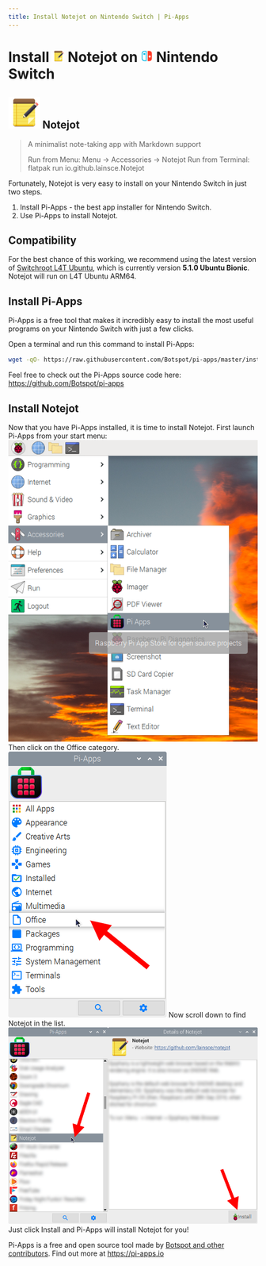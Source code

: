 ```yaml
---
title: Install Notejot on Nintendo Switch | Pi-Apps
---
```

<div class="simple-install-content content">

# Install <img src="/img/app-icons/Notejot/icon-64.png" height=24> Notejot on <img src=/img/other-icons/switch-icon.svg height=24> Nintendo Switch

## <img src="/img/app-icons/Notejot/icon-64.png"> Notejot
> A minimalist note-taking app with Markdown support
> 
> Run from Menu: Menu -> Accessories -> Notejot
> Run from Terminal: flatpak run io.github.lainsce.Notejot

Fortunately, Notejot is very easy to install on your Nintendo Switch in just two steps.
1. Install Pi-Apps - the best app installer for Nintendo Switch.
2. Use Pi-Apps to install Notejot.
</div>
<div class="simple-install-content content">

## Compatibility
For the best chance of this working, we recommend using the latest version of [Switchroot L4T Ubuntu](https://wiki.switchroot.org/en/Linux/Ubuntu-Install-Guide), which is currently version **5.1.0 Ubuntu Bionic**.
Notejot will run on L4T Ubuntu ARM64.
</div>
<div class="simple-install-content content">

## Install Pi-Apps

Pi-Apps is a free tool that makes it incredibly easy to install the most useful programs on your Nintendo Switch with just a few clicks.

Open a terminal and run this command to install Pi-Apps:
```bash
wget -qO- https://raw.githubusercontent.com/Botspot/pi-apps/master/install | bash
```
Feel free to check out the Pi-Apps source code here: https://github.com/Botspot/pi-apps
</div>
<div class="simple-install-content content">

## Install Notejot

Now that you have Pi-Apps installed, it is time to install Notejot.
First launch Pi-Apps from your start menu:
<img src="/img/start-menu.png">
Then click on the Office category.
<img src="/img/category-selections/Office.png">
Now scroll down to find Notejot in the list.
<img src="/img/app-icons/Notejot/app-selection.png">
Just click Install and Pi-Apps will install Notejot for you!
</div>
<div class="simple-install-content content">

Pi-Apps is a free and open source tool made by [Botspot and other contributors](/about/#contributors). Find out more at https://pi-apps.io
</div>
